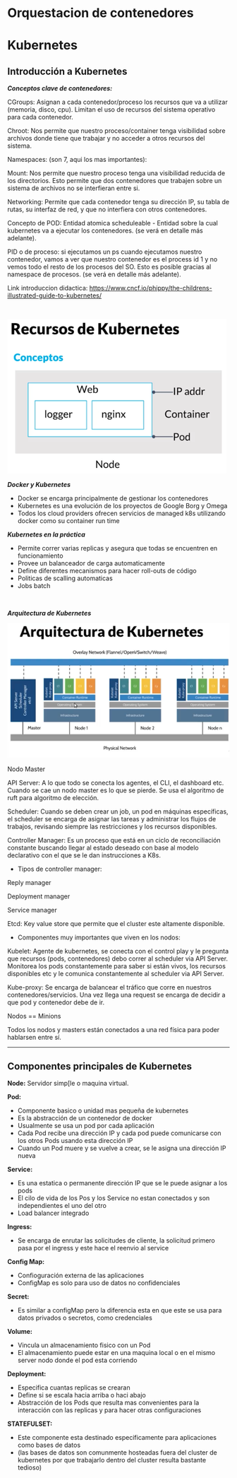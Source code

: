# Orquestacion de contenedores


# Kubernetes

## **Introducción a Kubernetes**

***Conceptos clave de contenedores:***

CGroups: Asignan a cada contenedor/proceso los recursos que va a utilizar (memoria, disco, cpu). Limitan el uso de recursos del sistema operativo para cada contenedor.

Chroot: Nos permite que nuestro proceso/container tenga visibilidad sobre archivos donde tiene que trabajar y no acceder a otros recursos del sistema.

Namespaces: (son 7, aqui los mas importantes):

Mount: Nos permite que nuestro proceso tenga una visibilidad reducida de los directorios. Esto permite que dos contenedores que trabajen sobre un sistema de archivos no se interfieran entre si.

Networking: Permite que cada contenedor tenga su dirección IP, su tabla de rutas, su interfaz de red, y que no interfiera con otros contenedores.

Concepto de POD: Entidad atomica scheduleable - Entidad sobre la cual kubernetes va a ejecutar los contenedores. (se verá en detalle más adelante).

PID o de proceso: si ejecutamos un ps cuando ejecutamos nuestro contenedor, vamos a ver que nuestro contenedor es el process id 1 y no vemos todo el resto de los procesos del SO. Esto es posible gracias al namespace de procesos. (se verá en detalle más adelante).


Link introduccion didactica: https://www.cncf.io/phippy/the-childrens-illustrated-guide-to-kubernetes/

<br>

![Recursos kubernetes](../../../assets/images/kuber_1.png)  

***Docker y Kubernetes***
* Docker se encarga principalmente de gestionar los contenedores
* Kubernetes es una evolución de los proyectos de Google Borg y Omega
* Todos los cloud providers ofrecen servicios de managed k8s utilizando docker como su container run time

***Kubernetes en la práctica***
* Permite correr varias replicas y asegura que todas se encuentren en funcionamiento
* Provee un balanceador de carga automaticamente
* Define diferentes mecanismos para hacer roll-outs de código
* Politicas de scalling automaticas
* Jobs batch

<br>

***Arquitectura de Kubernetes***

![Solution Overview](../../../assets/images/kuber_2.png)

Nodo Master

API Server: A lo que todo se conecta los agentes, el CLI, el dashboard etc. Cuando se cae un nodo master es lo que se pierde. Se usa el algoritmo de ruft para algoritmo de elección.

Scheduler: Cuando se deben crear un job, un pod en máquinas específicas, el scheduler se encarga de asignar las tareas y administrar los flujos de trabajos, revisando siempre las restricciones y los recursos disponibles.

Controller Manager: Es un proceso que está en un ciclo de reconciliación constante buscando llegar al estado deseado con base al modelo declarativo con el que se le dan instrucciones a K8s.

* Tipos de controller manager:
  
Reply manager

Deployment manager

Service manager

Etcd: Key value store que permite que el cluster este altamente disponible.

* Componentes muy importantes que viven en los nodos:

Kubelet: Agente de kubernetes, se conecta con el control play y le pregunta que recursos (pods, contenedores) debo correr al scheduler via API Server. Monitorea los pods constantemente para saber si están vivos, los recursos disponibles etc y le comunica constantemente al scheduler via API Server.

Kube-proxy: Se encarga de balancear el tráfico que corre en nuestros contenedores/servicios. Una vez llega una request se encarga de decidir a que pod y contenedor debe de ir.

Nodos == Minions

Todos los nodos y masters están conectados a una red física para poder hablarsen entre sí.

---
## Componentes principales de Kubernetes

**Node:** Servidor simp[le o maquina virtual.

**Pod:** 
* Componente basico o unidad mas pequeña de kubernetes
* Es la abstracción de un contenedor de docker
* Usualmente se usa un pod por cada aplicación
* Cada Pod recibe una dirección IP y cada pod puede comunicarse con los otros Pods usando esta dirección IP 
* Cuando un Pod muere y se vuelve a crear, se le asigna una dirección IP nueva
  
**Service:**
* Es una estatica o permanente dirección IP que se le puede asignar a los pods 
* El cilo de vida de los Pos y los Service no estan conectados y son independientes el uno del otro
* Load balancer integrado

**Ingress:**
* Se encarga de enrutar las solicitudes de cliente, la solicitud primero pasa por el ingress y este hace el reenvio al service

**Config Map:**
* Confioguración externa de las aplicaciones 
* ConfigMap es solo para uso de datos no confidenciales 

**Secret:**
* Es similar a configMap pero la diferencia esta en que  este se usa para datos privados o secretos, como credenciales

**Volume:**
* Vincula un almacenamiento fisico con un Pod
* El almacenamiento puede estar en una maquina local o en el mismo server nodo donde el pod esta corriendo

**Deployment:**
* Especifica cuantas replicas se crearan
* Define si se escala hacia arriba o haci abajo 
* Abstracción de los Pods que resulta mas convenientes para la interacción con las replicas y para hacer otras configuraciones

**STATEFULSET:**
* Este componente esta destinado especificamente para aplicaciones como bases de datos 
* (las bases de datos son comunmente hosteadas fuera del cluster de kubernetes por que trabajarlo dentro del cluster resulta bastante tedioso)